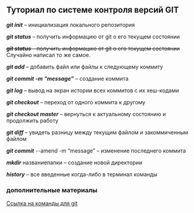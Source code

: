 ## Туториал по системе контроля версий GIT

__*git init*__ – инициализация локального репозитория

__*git status*__ – получить информацию от git о его текущем состоянии

~~__*git status*__ – получить информацию от git о его текущем состоянии~~ Случайно написал то же самое.

__*git add*__ – добавить файл или файлы к следующему коммиту

__*git commit -m “message”*__ – создание коммита

__*git log*__ – вывод на экран истории всех коммитов с их хеш-кодами

__*git checkout*__ – переход от одного коммита к другому

__*git checkout master*__ – вернуться к актуальному состоянию и продолжить работу

__*git diff*__ – увидеть разницу между текущим файлом и закоммиченным файлом

__*git commit*__ --amend -m “message” – изменение последнего коммита

__*mkdir*__ названиепапки – создание новой директории

__*history*__ – все введенные когда-либо в терминал команды

### дополнительные материалы

[Ссылка на команды для git](https://github.com/sandino/Markdown-Cheatsheet)

